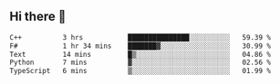 ## Hi there 👋

 <!--START_SECTION:waka-->

```txt
C++          3 hrs           ███████████████░░░░░░░░░░   59.39 %
F#           1 hr 34 mins    ███████▓░░░░░░░░░░░░░░░░░   30.99 %
Text         14 mins         █▒░░░░░░░░░░░░░░░░░░░░░░░   04.86 %
Python       7 mins          ▓░░░░░░░░░░░░░░░░░░░░░░░░   02.56 %
TypeScript   6 mins          ▒░░░░░░░░░░░░░░░░░░░░░░░░   01.99 %
```

<!--END_SECTION:waka-->

<!--
**ValentinRapp/ValentinRapp** is a ✨ _special_ ✨ repository because its `README.md` (this file) appears on your GitHub profile.

Here are some ideas to get you started:

- 🔭 I’m currently working on ...
- 🌱 I’m currently learning ...
- 👯 I’m looking to collaborate on ...
- 🤔 I’m looking for help with ...
- 💬 Ask me about ...
- 📫 How to reach me: ...
- 😄 Pronouns: ...
- ⚡ Fun fact: ...
-->
